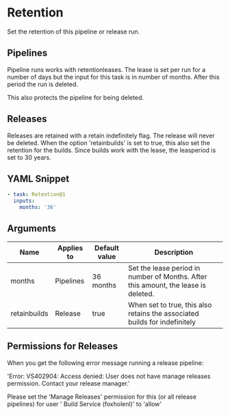 # Retention

Set the retention of this pipeline or release run.

## Pipelines

Pipeline runs works with retentionleases. The lease is set per run for a number of days but the input for this task is in number of months. After this period the run is deleted.

This also protects the pipeline for being deleted.

## Releases

Releases are retained with a retain indefinitely flag. The release will never be deleted.
When the option 'retainbuilds' is set to true, this also set the retention for the builds. Since builds work with the lease, the leasperiod is set to 30 years.

## YAML Snippet

```yaml
- task: Retention@1
  inputs:
    months: '36'
```

## Arguments

| Name         | Applies to | Default value                     | Description                                                                        |
| ------------ | ---------- | --------------------------------- | ---------------------------------------------------------------------------------- |
| months       | Pipelines  | 36 months                         | Set the lease period in number of Months. After this amount, the lease is deleted. |
| retainbuilds | Release    | true                              | When set to true, this also retains the associated builds for indefinitely             |

## Permissions for Releases

When you get the following error message running a release pipeline:

'Error: VS402904: Access denied: User <UserId> does not have manage releases permission. Contact your release manager.'

Please set the 'Manage Releases' permission for this (or all release pipelines) for user '<teamproject> Build Service (foxholenl)'  to 'allow'
